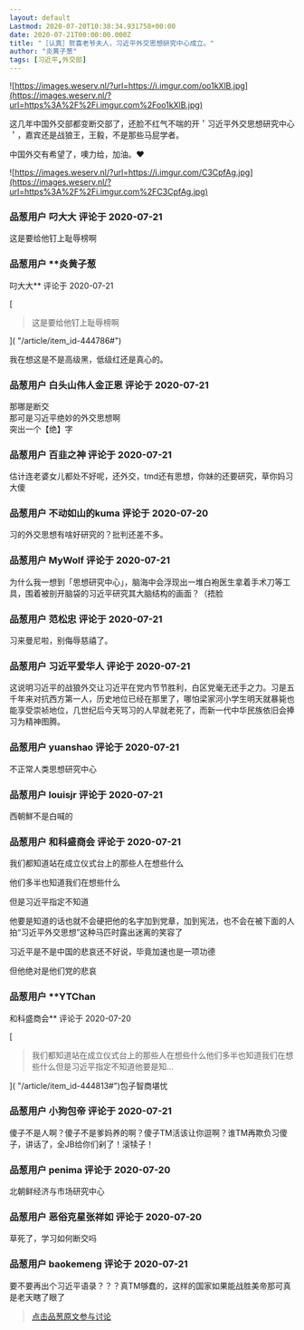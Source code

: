 ```yaml
---
layout: default
Lastmod: 2020-07-20T10:38:34.931758+00:00
date: 2020-07-21T00:00:00.000Z
title: "［认真］贺喜老爷夫人，习近平外交思想研究中心成立。"
author: "炎黄子葱"
tags: [习近平,外交部]
---
```


![https://images.weserv.nl/?url=https://i.imgur.com/oo1kXlB.jpg](https://images.weserv.nl/?url=https%3A%2F%2Fi.imgur.com%2Foo1kXlB.jpg)  
  
这几年中国外交部都变断交部了，还脸不红气不喘的开＇习近平外交思想研究中心＇，嘉宾还是战狼王，王毅，不是那些马屁学者。  
  
中国外交有希望了，噢力给，加油。♥️  
  
![https://images.weserv.nl/?url=https://i.imgur.com/C3CpfAg.jpg](https://images.weserv.nl/?url=https%3A%2F%2Fi.imgur.com%2FC3CpfAg.jpg)

            
### 品葱用户 **叼大大** 评论于 2020-07-21
        
这是要给他钉上耻辱榜啊
        


            
### 品葱用户 **炎黄子葱 
叼大大** 评论于 2020-07-21
        
[

> 这是要给他钉上耻辱榜啊

]( "/article/item_id-444786#")  
  
我在想这是不是高级黑，低级红还是真心的。
        


            
### 品葱用户 **白头山伟人金正恩** 评论于 2020-07-21
        
那哪是断交  
那可是习近平绝妙的外交思想啊  
突出一个【绝】字
        


            
### 品葱用户 **百韭之神** 评论于 2020-07-21
        
估计连老婆女儿都处不好呢，还外交，tmd还有思想，你妹的还要研究，草你妈习大傻
        


            
### 品葱用户 **不动如山的kuma** 评论于 2020-07-20
        
习的外交思想有啥好研究的？批判还差不多。
        


            
### 品葱用户 **MyWolf** 评论于 2020-07-21
        
为什么我一想到「思想研究中心」，脑海中会浮现出一堆白袍医生拿着手术刀等工具，围着被剖开脑袋的习近平研究其大脑结构的画面？（捂脸
        


            
### 品葱用户 **范松忠** 评论于 2020-07-21
        
习来曼尼啦，别侮辱慈禧了。
        


            
### 品葱用户 **习近平爱华人** 评论于 2020-07-21
        
这说明习近平的战狼外交让习近平在党内节节胜利，白区党毫无还手之力。习是五千年来对抗西方第一人，历史地位已经在那里了，哪怕梁家河小学生明天就暴毙也能享受崇祯地位，几世纪后今天骂习的人早就老死了，而新一代中华民族依旧会捧习为精神图腾。
        


            
### 品葱用户 **yuanshao** 评论于 2020-07-21
        
不正常人类思想研究中心
        


            
### 品葱用户 **louisjr** 评论于 2020-07-21
        
西朝鮮不是白喊的
        


            
### 品葱用户 **和科盛商会** 评论于 2020-07-21
        
我们都知道站在成立仪式台上的那些人在想些什么  
  
他们多半也知道我们在想些什么  
  
但是习近平指定不知道  
  
他要是知道的话也就不会硬把他的名字加到党章，加到宪法，也不会在被下面的人拍“习近平外交思想”这种马匹时露出迷离的笑容了  
  
习近平是不是中国的悲哀还不好说，毕竟加速也是一项功德  
  
但他绝对是他们党的悲哀
        


            
### 品葱用户 **YTChan 
和科盛商会** 评论于 2020-07-20
        
[

> 我们都知道站在成立仪式台上的那些人在想些什么他们多半也知道我们在想些什么但是习近平指定不知道他要是知...

]( "/article/item_id-444813#")包子智商堪忧
        


            
### 品葱用户 **小狗包帝** 评论于 2020-07-21
        
傻子不是人啊？傻子不是爹妈养的啊？傻子TM活该让你逗啊？谁TM再欺负习傻子，讲话了，全JB给你们剁了！滚犊子！
        


            
### 品葱用户 **penima** 评论于 2020-07-20
        
北朝鲜经济与市场研究中心
        


            
### 品葱用户 **恶俗克星张祥如** 评论于 2020-07-20
        
草死了，学习如何断交吗
        


            
### 品葱用户 **baokemeng** 评论于 2020-07-21
        
要不要再出个习近平语录？？？真TM够蠢的，这样的国家如果能战胜美帝那可真是老天瞎了眼了
        






> [点击品葱原文参与讨论](https://pincong.rocks/article/21846)

